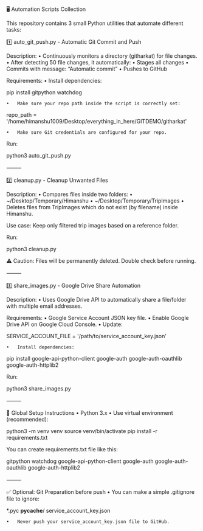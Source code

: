 🖥️ Automation Scripts Collection

This repository contains 3 small Python utilities that automate different tasks:

1️⃣ auto_git_push.py - Automatic Git Commit and Push

Description:
	•	Continuously monitors a directory (githarkat) for file changes.
	•	After detecting 50 file changes, it automatically:
	•	Stages all changes
	•	Commits with message: “Automatic commit”
	•	Pushes to GitHub

Requirements:
	•	Install dependencies:

pip install gitpython watchdog

	•	Make sure your repo path inside the script is correctly set:

repo_path = '/home/himanshu1009/Desktop/everything_in_here/GITDEMO/githarkat'

	•	Make sure Git credentials are configured for your repo.

Run:

python3 auto_git_push.py


⸻

2️⃣ cleanup.py - Cleanup Unwanted Files

Description:
	•	Compares files inside two folders:
	•	~/Desktop/Temporary/Himanshu
	•	~/Desktop/Temporary/TripImages
	•	Deletes files from TripImages which do not exist (by filename) inside Himanshu.

Use case:
Keep only filtered trip images based on a reference folder.

Run:

python3 cleanup.py

⚠️ Caution: Files will be permanently deleted. Double check before running.

⸻

3️⃣ share_images.py - Google Drive Share Automation

Description:
	•	Uses Google Drive API to automatically share a file/folder with multiple email addresses.

Requirements:
	•	Google Service Account JSON key file.
	•	Enable Google Drive API on Google Cloud Console.
	•	Update:

SERVICE_ACCOUNT_FILE = '/path/to/service_account_key.json'

	•	Install dependencies:

pip install google-api-python-client google-auth google-auth-oauthlib google-auth-httplib2

Run:

python3 share_images.py


⸻

🔧 Global Setup Instructions
	•	Python 3.x
	•	Use virtual environment (recommended):

python3 -m venv venv
source venv/bin/activate
pip install -r requirements.txt

You can create requirements.txt file like this:

gitpython
watchdog
google-api-python-client
google-auth
google-auth-oauthlib
google-auth-httplib2


⸻

✅ Optional: Git Preparation before push
	•	You can make a simple .gitignore file to ignore:

*.pyc
__pycache__/
service_account_key.json

	•	Never push your service_account_key.json file to GitHub.

